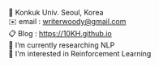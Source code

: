 🏫 Konkuk Univ. Seoul, Korea  
✉️ email : writerwoody@gmail.com  
📋 Blog : https://10KH.github.io  
🌱 I’m currently researching NLP  
🌟 I'm interested in Reinforcement Learning 

